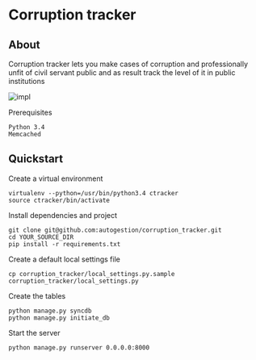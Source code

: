 # Corruption tracker

## About

Corruption tracker lets you make cases of corruption and professionally unfit of civil servant public
and as result track the level of it in public institutions

![impl](https://cloud.githubusercontent.com/assets/1098257/10265887/8a21a9f0-6a4a-11e5-8c8c-bf12e7422347.png)


Prerequisites

    Python 3.4
    Memcached

## Quickstart

Create a virtual environment

    virtualenv --python=/usr/bin/python3.4 ctracker
    source ctracker/bin/activate

Install dependencies and project

    git clone git@github.com:autogestion/corruption_tracker.git
    cd YOUR_SOURCE_DIR
    pip install -r requirements.txt

Create a default local settings file

    cp corruption_tracker/local_settings.py.sample  corruption_tracker/local_settings.py

Create the tables

    python manage.py syncdb
    python manage.py initiate_db

Start the server

    python manage.py runserver 0.0.0.0:8000
